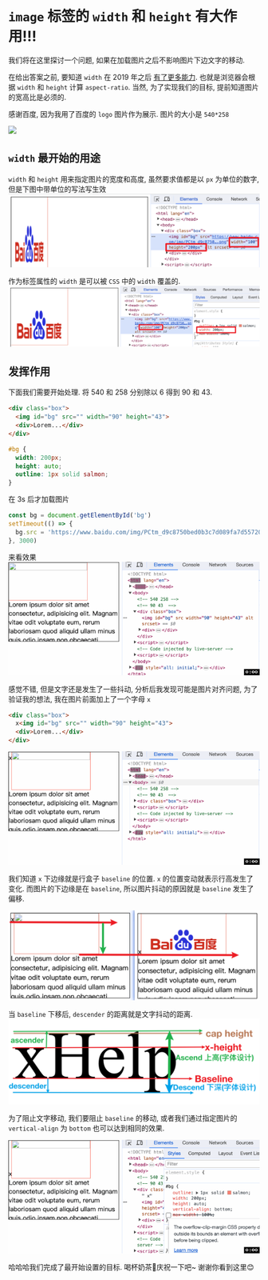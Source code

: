 # `image` 标签的 `width` 和 `height` 有大作用!!!
我们将在这里探讨一个问题, 如果在加载图片之后不影响图片下边文字的移动.

在给出答案之前, 要知道 `width` 在 2019 年之后 [有了更多能力](https://caniuse.com/mdn-html_elements_img_aspect_ratio_computed_from_attributes). 也就是浏览器会根据 `width` 和 `height` 计算 `aspect-ratio`. 当然, 为了实现我们的目标, 提前知道图片的宽高比是必须的.

感谢百度, 因为我用了百度的 `logo` 图片作为展示. 图片的大小是 `540*258`

![](https://www.baidu.com/img/PCtm_d9c8750bed0b3c7d089fa7d55720d6cf.png)

## `width` 最开始的用途
`width` 和 `height` 用来指定图片的宽度和高度, 虽然要求值都是以 `px` 为单位的数字, 但是下图中带单位的写法写生效
![](../image/Snipaste_2023-12-16_11-20-08.png)

作为标签属性的 `width` 是可以被 `CSS` 中的 `width` 覆盖的.
![](../image/Snipaste_2023-12-16_11-21-22.png)

## 发挥作用
下面我们需要开始处理. 将 540 和 258 分别除以 6 得到 90 和 43.
```html
<div class="box">
  <img id="bg" src="" width="90" height="43">
  <div>Lorem...</div>
</div>
```
```css
#bg {
  width: 200px;
  height: auto;
  outline: 1px solid salmon;
}
```
在 3s 后才加载图片
```js
const bg = document.getElementById('bg')
setTimeout(() => {
  bg.src = 'https://www.baidu.com/img/PCtm_d9c8750bed0b3c7d089fa7d55720d6cf.png'
}, 3000)
```
来看效果
![](../image/image_width1.gif)

感觉不错, 但是文字还是发生了一些抖动, 分析后我发现可能是图片对齐问题, 为了验证我的想法, 我在图片前面加上了一个字母 `x`
```html
<div class="box">
  x<img id="bg" src="" width="90" height="43">
  <div>Lorem...</div>
</div>
```
![](../image/image_width2.gif)

我们知道 `x` 下边缘就是行盒子 `baseline` 的位置. `x` 的位置变动就表示行高发生了变化. 而图片的下边缘是在 `baseline`, 所以图片抖动的原因就是 `baseline` 发生了偏移.

![](../image/Snipaste_2023-12-17_14-21-18.png)

当 `baseline` 下移后, `descender` 的距离就是文字抖动的距离.
![](../image/Snipaste_2023-04-30_16-53-25.png)

为了阻止文字移动, 我们要阻止 `baseline` 的移动, 或者我们通过指定图片的 `vertical-align` 为 `bottom` 也可以达到相同的效果.

![](../image/image_width3.gif)

哈哈哈我们完成了最开始设置的目标. 喝杯奶茶🥤庆祝一下吧~ 谢谢你看到这里😊